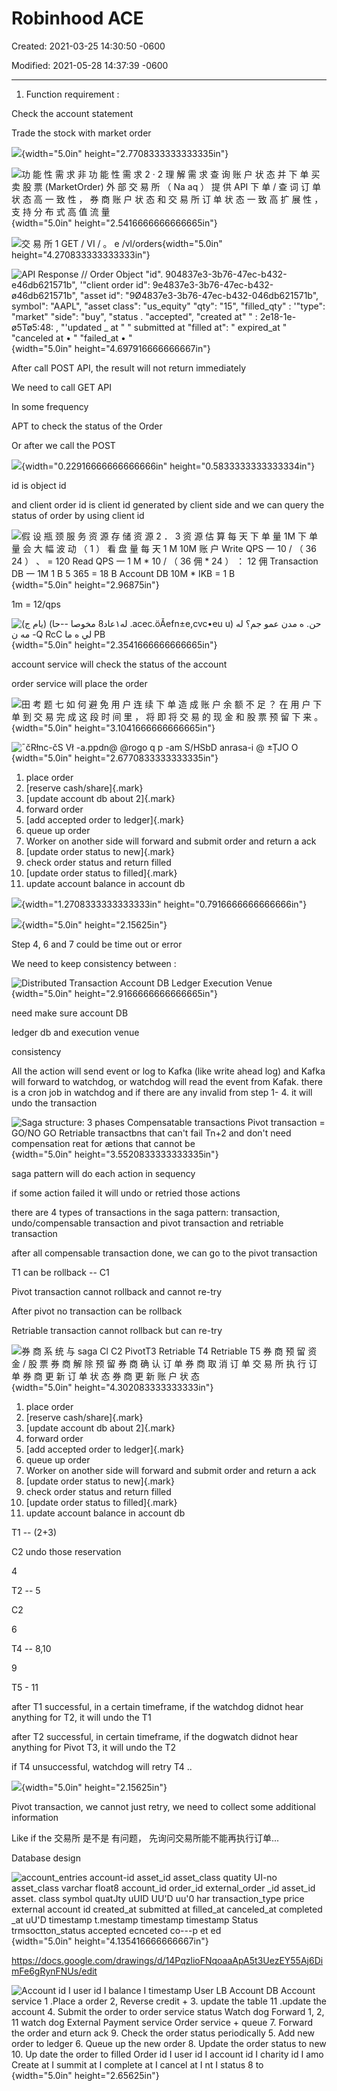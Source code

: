 # Robinhood ACE

Created: 2021-03-25 14:30:50 -0600

Modified: 2021-05-28 14:37:39 -0600

---

1.  Function requirement :

Check the account statement

Trade the stock with market order



![](../../media/Payment^JTrade-Stock-Robinhood-ACE-image1.png){width="5.0in" height="2.7708333333333335in"}



![功 能 性 需 求 非 功 能 性 需 求 2 · 2 理 解 需 求 查 询 账 户 状 态 并 下 单 买 卖 股 票 (MarketOrder) 外 部 交 易 所 （ Na aq ） 提 供 API 下 单 / 查 词 订 单 状 态 高 一 致 性 ， 券 商 账 户 状 态 和 交 易 所 订 单 状 态 一 致 高 扩 展 性 ， 支 持 分 布 式 高 值 流 量 ](../../media/Payment^JTrade-Stock-Robinhood-ACE-image2.png){width="5.0in" height="2.5416666666666665in"}





![交 易 所 1 GET / VI / 。 e /vl/orders ](../../media/Payment^JTrade-Stock-Robinhood-ACE-image3.png){width="5.0in" height="4.270833333333333in"}











![API Response // Order Object "id". 904837e3-3b76-47ec-b432-e46db621571b", '"client order id": 9e4837e3-3b76-47ec-b432-ø46db621571b", "asset id": "9Ø4837e3-3b76-47ec-b432-046db621571b", symbol": "AAPL", "asset class": "us_equity" "qty": "15", "filled_qty" : '"type": "market" "side": "buy", "status . "accepted", "created at" " : 2e18-1e-ø5Tø5:48: , "'updated _ at " " submitted at "filled at": " expired_at " "canceled at • " "failed_at • " ](../../media/Payment^JTrade-Stock-Robinhood-ACE-image4.png){width="5.0in" height="4.697916666666667in"}

After call POST API, the result will not return immediately



We need to call GET API

In some frequency

APT to check the status of the Order





Or after we call the POST









![](../../media/Payment^JTrade-Stock-Robinhood-ACE-image5.png){width="0.22916666666666666in" height="0.5833333333333334in"}



id is object id

and client order id is client id generated by client side and we can query the status of order by using client id

![假 设 瓶 颈 服 务 资 源 存 储 资 源 2 ． 3 资 源 估 算 每 天 下 单 量 1M 下 单 量 会 大 幅 波 动 （ 1 ） 看 盘 量 每 天 1 M 10M 账 户 Write QPS 一 10 / （ 36 24 ） 、 = 120 Read QPS 一 1 M * 10 / （ 36 佣 * 24 ） ： 12 佣 Transaction DB 一 1M 1 B 5 365 = 18 B Account DB 10M * IKB = 1 B ](../../media/Payment^JTrade-Stock-Robinhood-ACE-image6.png){width="5.0in" height="2.96875in"}

1m = 12/qps



![له١عاد8 مخوصا --حا) (يام ج) .acec.öÅefn±e,cvc•eu u) حن. ه مدن عمو جم؟ له مه ن -Q RcC لي ه ما PB ](../../media/Payment^JTrade-Stock-Robinhood-ACE-image7.png){width="5.0in" height="2.3541666666666665in"}



account service will check the status of the account

order service will place the order











![田 考 题 七 如 何 避 免 用 户 连 续 下 单 造 成 账 户 余 额 不 足 ？ 在 用 户 下 单 到 交 易 完 成 这 段 时 间 里 ， 将 即 将 交 易 的 现 金 和 股 票 预 留 下 来 。 ](../../media/Payment^JTrade-Stock-Robinhood-ACE-image8.png){width="5.0in" height="3.1041666666666665in"}



![¯čRłnc-čS Vł -a.ppdn@ @rogo q p -am S/HSbD anrasa-i @ ±ȚJO O ](../../media/Payment^JTrade-Stock-Robinhood-ACE-image9.png){width="5.0in" height="2.6770833333333335in"}

1.  place order
2.  [reserve cash/share]{.mark}
3.  [update account db about 2]{.mark}
4.  forward order
5.  [add accepted order to ledger]{.mark}
6.  queue up order
7.  Worker on another side will forward and submit order and return a ack
8.  [update order status to new]{.mark}
9.  check order status and return filled
10. [update order status to filled]{.mark}
11. update account balance in account db

![](../../media/Payment^JTrade-Stock-Robinhood-ACE-image10.png){width="1.2708333333333333in" height="0.7916666666666666in"}



![](../../media/Payment^JTrade-Stock-Robinhood-ACE-image11.png){width="5.0in" height="2.15625in"}



Step 4, 6 and 7 could be time out or error

We need to keep consistency between :

![Distributed Transaction Account DB Ledger Execution Venue ](../../media/Payment^JTrade-Stock-Robinhood-ACE-image12.png){width="5.0in" height="2.9166666666666665in"}

need make sure account DB

ledger db and execution venue

consistency





All the action will send event or log to Kafka (like write ahead log) and Kafka will forward to watchdog, or watchdog will read the event from Kafak. there is a cron job in watchdog and if there are any invalid from step 1- 4. it will undo the transaction

![Saga structure: 3 phases Compensatable transactions Pivot transaction = GO/NO GO Retriable transactbns that can't fail Tn+2 and don't need compensation reat for ætions that cannot be ](../../media/Payment^JTrade-Stock-Robinhood-ACE-image13.png){width="5.0in" height="3.5520833333333335in"}

saga pattern will do each action in sequency



if some action failed it will undo or retried those actions



there are 4 types of transactions in the saga pattern: transaction, undo/compensable transaction and pivot transaction and retriable transaction



after all compensable transaction done, we can go to the pivot transaction

T1 can be rollback -- C1



Pivot transaction cannot rollback and cannot re-try



After pivot no transaction can be rollback



Retriable transaction cannot rollback but can re-try

![券 商 系 统 与 saga Cl C2 PivotT3 Retriable T4 Retriable T5 券 商 预 留 资 金 / 股 票 券 商 解 除 预 留 券 商 确 认 订 单 券 商 取 消 订 单 交 易 所 执 行 订 单 券 商 更 新 订 单 状 态 券 商 更 新 账 户 状 态 ](../../media/Payment^JTrade-Stock-Robinhood-ACE-image14.png){width="5.0in" height="4.302083333333333in"}

1.  place order
2.  [reserve cash/share]{.mark}
3.  [update account db about 2]{.mark}
4.  forward order
5.  [add accepted order to ledger]{.mark}
6.  queue up order
7.  Worker on another side will forward and submit order and return a ack
8.  [update order status to new]{.mark}
9.  check order status and return filled
10. [update order status to filled]{.mark}
11. update account balance in account db

T1 -- (2+3)

C2 undo those reservation



4



T2 -- 5

C2

6



T4 -- 8,10

9

T5 - 11





after T1 successful, in a certain timeframe, if the watchdog didnot hear anything for T2, it will undo the T1



after T2 successful, in certain timeframe, if the dogwatch didnot hear anything for Pivot T3, it will undo the T2



if T4 unsuccessful, watchdog will retry T4 ..













![](../../media/Payment^JTrade-Stock-Robinhood-ACE-image11.png){width="5.0in" height="2.15625in"}



Pivot transaction, we cannot just retry, we need to collect some additional information

Like if the 交易所 是不是 有问题， 先询问交易所能不能再执行订单...





Database design





![account_entries account-id asset_id asset_class quatity UI-no asset_class varchar float8 account_id order_id external_order _id asset_id asset. class symbol quatJty uUID UU'D uu'0 har transaction_type price external account id created_at submitted at filled_at canceled_at completed _at uU'D timestamp t.mestamp timestamp timestamp Status trmsoctton_status accepted ecnceted co---p et ed ](../../media/Payment^JTrade-Stock-Robinhood-ACE-image15.png){width="5.0in" height="4.135416666666667in"}

<https://docs.google.com/drawings/d/14PqzlioFNqoaaApA5t3UezEY55Aj6DimFe6gRynFNUs/edit>

![Account id I user id I balance I timestamp User LB Account DB Account service 1 .Place a order 2, Reverse credit + 3. update the table 11 .update the account 4. Submit the order to order service status Watch dog Forward 1, 2, 11 watch dog External Payment service Order service + queue 7. Forward the order and eturn ack 9. Check the order status periodically 5. Add new order to ledger 6. Queue up the new order 8. Update the order status to new 10. Up date the order to filled Order id I user id I account id I charity id I amo Create at I summit at I complete at I cancel at I nt I status 8 to ](../../media/Payment^JTrade-Stock-Robinhood-ACE-image16.png){width="5.0in" height="2.65625in"}


















